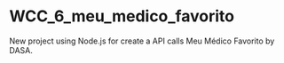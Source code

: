 # WCC_6_meu_medico_favorito
New project using Node.js for create a API calls Meu Médico Favorito by DASA.
